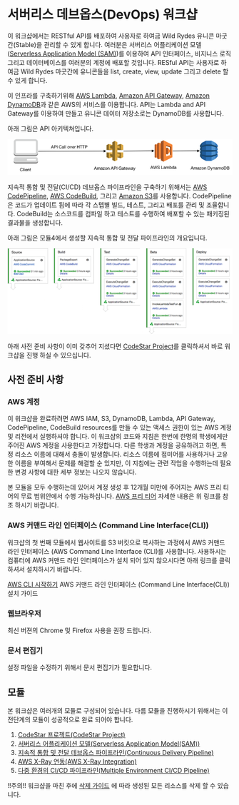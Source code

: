 # 서버리스 데브옵스(DevOps) 워크샵

이 워크샵에서는 RESTful API를 배포하여 사용자로 하여금 Wild Rydes 유니콘 마굿간(Stable)을 관리할 수 있게 합니다. 여러분은 서버리스 어플리케이션 모델([Serverless Application Model (SAM)](https://github.com/awslabs/serverless-application-model))를 이용하여 API 인터페이스, 비지니스 로직 그리고 데이터베이스를 여러분의 계정에 배포할 것입니다. RESful API는 사용자로 하여금 Wild Rydes 마굿간에 유니콘들을 list, create, view, update 그리고 delete 할 수 있게 합니다.

이 인프라를 구축하기위해 [AWS Lambda](https://aws.amazon.com/lambda/), [Amazon API Gateway](https://aws.amazon.com/api-gateway/), [Amazon DynamoDB](https://aws.amazon.com/dynamodb/)과 같은 AWS의 서비스를 이용합니다. API는 Lambda and API Gateway를 이용하여 만들고 유니콘 데이터 저장소로는 DynamoDB를 사용합니다.

아래 그림은 API 아키텍쳐입니다.

![Wild Rydes DevOps RESTful API Application Architecture](images/wildrydes-devops-api-architecture.png)

지속적 통합 및 전달(CI/CD) 데브옵스 파이프라인을 구축하기 위해서는 [AWS CodePipeline](https://aws.amazon.com/codepipeline/), [AWS CodeBuild](https://aws.amazon.com/codebuild/), 그리고 [Amazon S3](https://aws.amazon.com/s3/)를 사용합니다. CodePipeline은 코드가 업데이트 됨에 따라 각 스텝별 빌드, 테스트, 그리고 배포를 관리 및 조율합니다. CodeBuild는 소스코드를 컴파일 하고 테스트를 수행하여 배포할 수 있는 패키징된 결과물을 생성합니다.

아래 그림은 모듈4에서 생성할 지속적 통합 및 전달 파이프라인의 개요입니다.

![Wild Rydes Unicorn API Continuous Delivery Pipeline](images/codepipeline-final.png)

아래 사전 준비 사항이 이미 갖추어 지셨다면 [CodeStar Project](0_CodeStar)를 클릭하셔서 바로 워크샵을 진행 하실 수 있으십니다.

## 사전 준비 사항

### AWS 계정

이 워크샵을 완료하려면 AWS IAM, S3, DynamoDB, Lambda, API Gateway, CodePipeline, CodeBuild resources를 만들 수 있는 액세스 권한이 있는 AWS 계정 및 리전에서 실행하셔야 합니다. 이 워크샵의 코드와 지침은 한번에 한명의 학생에게만 주어진 AWS 계정을 사용한다고 가정합니다. 다른 학생과 계정을 공유하려고 하면, 특정 리소스 이름에 대해서 충돌이 발생합니다. 리소스 이름에 접미어를 사용하거나 고유한 이름을 부여해서 문제를 해결할 순 있지만, 이 지침에는 관련 작업을 수행하는데 필요한 변경 사항에 대한 세부 정보는 나오지 않습니다.

본 모듈을 모두 수행하는데 있어서 계정 생성 후 12개월 미만에 주어지는 AWS 프리 티어의 무료 범위안에서 수행 가능하십니다. [AWS 프리 티어](https://aws.amazon.com/free/) 자세한 내용은 위 링크를 참조 하시기 바랍니다.

### AWS 커맨드 라인 인터페이스 (Command Line Interface(CLI))

워크샵의 첫 번째 모듈에서 웹사이트를 S3 버킷으로 복사하는 과정에서 AWS 커맨드 라인 인터페이스 (AWS Command Line Interface (CLI)를 사용합니다. 사용하시는 컴퓨터에 AWS 커맨드 라인 인터페이스가 설치 되어 있지 않으시다면 아래 링크를 클릭하셔서 설치하시기 바랍니다.

[AWS CLI 시작하기](http://docs.aws.amazon.com/cli/latest/userguide/cli-chap-getting-set-up.html) AWS 커맨드 라인 인터페이스 (Command Line Interface(CLI)) 설치 가이드

### 웹브라우저

최신 버젼의 Chrome 및 Firefox 사용을 권장 드립니다.

### 문서 편집기

설정 파일을 수정하기 위해서 문서 편집기가 필요합니다.

## 모듈

본 워크샵은 여러개의 모듈로 구성되어 있습니다. 다름 모듈을 진행하시기 위해서는 이전단계의 모듈이 성공적으로 완료 되어야 합니다.

1. [CodeStar 프로젝트(CodeStar Project)](0_CodeStar)
1. [서버리스 어플리케이션 모델(Serverless Application Model(SAM))](1_ServerlessApplicationModel)
1. [지속적 통합 및 전달 데브옵스 파이프라인(Continuous Delivery Pipeline)](2_ContinuousDeliveryPipeline)
1. [AWS X-Ray 연동(AWS X-Ray Integration)](3_XRay)
1. [다중 환경의 CI/CD 파이프라인(Multiple Environment CI/CD Pipeline)](4_MultipleEnvironments)


!!주의!! 워크샵을 마친 후에 [삭제 가이드](9_CleanUp) 에 따라 생성된 모든 리소스를 삭제 할 수 있습니다.
